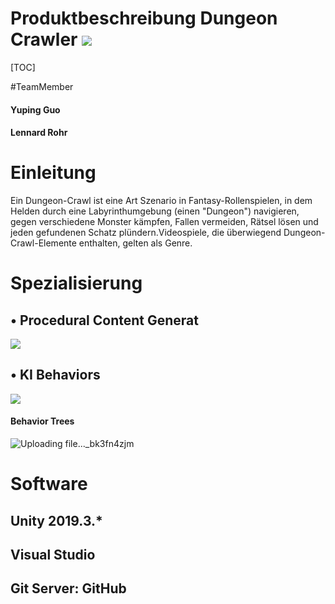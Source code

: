 # Produktbeschreibung  Dungeon Crawler ![](https://i.imgur.com/NR7uWhb.jpg)


[TOC]

#TeamMember
#### Yuping Guo
#### Lennard Rohr

# Einleitung
Ein Dungeon-Crawl ist eine Art Szenario in Fantasy-Rollenspielen, in dem Helden durch eine Labyrinthumgebung (einen "Dungeon") navigieren, gegen verschiedene Monster kämpfen, Fallen vermeiden, Rätsel lösen und jeden gefundenen Schatz plündern.Videospiele, die überwiegend Dungeon-Crawl-Elemente enthalten, gelten als Genre.

# Spezialisierung
## • Procedural Content Generat
![](https://i.imgur.com/Odk03AM.jpg)

    
## • KI Behaviors
![](https://i.imgur.com/F6M3Xvw.jpg)

#### Behavior Trees
![Uploading file..._bk3fn4zjm]()


# Software
## Unity 2019.3.* 
## Visual Studio 
## Git Server: GitHub
